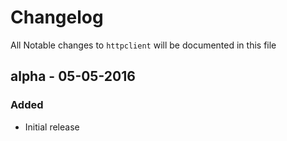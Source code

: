 # Changelog

All Notable changes to `httpclient` will be documented in this file

## alpha - 05-05-2016

### Added
- Initial release
